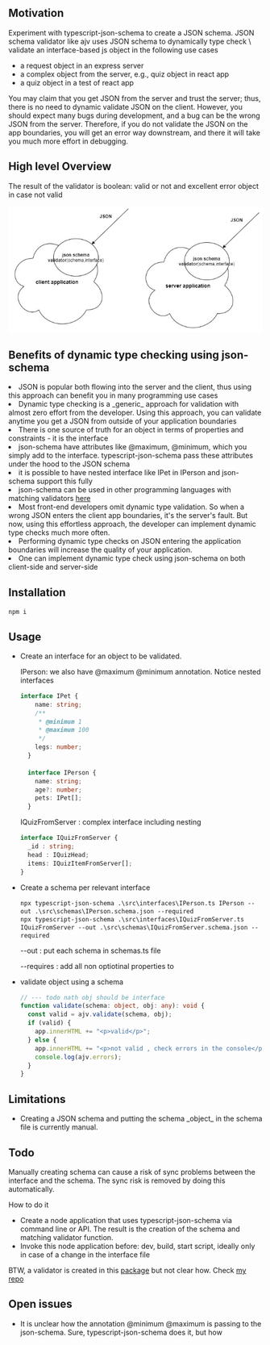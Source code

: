 <h2>Motivation</h2>
Experiment with typescript-json-schema to create a JSON schema. JSON schema validator like ajv uses JSON schema to dynamically type check \ validate an interface-based js object in the following use cases

<ul>
<li>a request object in an express server</li>
<li>a complex object from the server, e.g., quiz object in react app</li>
 <li>a quiz object in a test of react app</li>
</ul> 

<p>You may claim that you get JSON from the server and trust the server; thus, there is no need to dynamic validate JSON on the client. However, you should expect many bugs during development, and a bug can be the wrong JSON from the server. Therefore, if you do not validate the JSON on the app boundaries, you will get an error way downstream, and there it will take you much more effort in debugging.
</p>

<h2>High level Overview</h2>
The result of the validator is boolean: valid or not and excellent error object in case not valid
 

![Screenshot](./figs/json-schema.jpg)

<h2>Benefits of dynamic type checking using json-schema</h2>

<li>JSON is popular both flowing into the server and the client, thus using this approach can benefit you in many programming use cases
</li>

<li> Dynamic type checking is a _generic_ approach for validation with almost zero effort from the developer. Using this approach, you can validate anytime you get a JSON from outside of your application boundaries
</li>

<li>There is one source of truth for an object in terms of properties and constraints - it is the interface</li>

<li>json-schema have attributes like @maximum, @minimum, which you simply add to the interface. typescript-json-schema
pass these attributes under the hood to the JSON schema 
</li>

<li>it is possible to have nested interface like IPet in IPerson and json-schema support this fully</li>
<li>json-schema can be used in other programming languages with matching validators <a href='https://json-schema.org/implementations.html'>here</a></li>

<li>Most front-end developers omit dynamic type validation. So when a wrong JSON enters the client app boundaries, it's the server's fault. But now, using this effortless approach, the developer can implement dynamic type checks much more often.
</li>
<li>Performing dynamic type checks on JSON entering the application boundaries will increase the quality of your application.</li>
<li>One can implement dynamic type check using json-schema on both client-side and server-side
</li>

<h2>Installation</h2>

```
npm i
```

<h2>Usage</h2>
<ul>

<li>
Create an interface for an object to be validated.

IPerson: we also have @maximum @minimum annotation. Notice nested interfaces


```ts
interface IPet {
    name: string;
    /**
     * @minimum 1
     * @maximum 100
     */
    legs: number;
  }
  
  interface IPerson {
    name: string;
    age?: number;
    pets: IPet[];
  }
```

IQuizFromServer : complex interface including nesting

```ts
interface IQuizFromServer {
  _id : string;
  head : IQuizHead;
  items: IQuizItemFromServer[];
}

```

</li>

<li>
Create a schema per relevant interface

```
npx typescript-json-schema .\src\interfaces\IPerson.ts IPerson --out .\src\schemas\IPerson.schema.json --required 
npx typescript-json-schema .\src\interfaces\IQuizFromServer.ts IQuizFromServer --out .\src\schemas\IQuizFromServer.schema.json --required 
```

<p>--out : put each schema in schemas.ts file</p>
<p>--requires : add all non optiotinal properties to </p>
</li>
<li>
validate object using a schema

```ts
// --- todo nath obj should be interface
function validate(schema: object, obj: any): void {
  const valid = ajv.validate(schema, obj);
  if (valid) {
    app.innerHTML += "<p>valid</p>";
  } else {
    app.innerHTML += "<p>not valid , check errors in the console</p>";
    console.log(ajv.errors);
  }
}
```

</li>

</ul>



<h2>Limitations</h2>
<ul>
<li>Creating a JSON schema and putting the schema _object_ in the schema file is currently manual.</li>
</ul>

<h2>Todo</h2>
Manually creating schema can cause a risk of sync problems between the interface and the schema. The sync risk is removed by doing this automatically. 
<p>How to do it</p>
<ul>
<li>Create a node application that uses typescript-json-schema via command line or API. The result is the creation of the schema and matching validator function.</li>
<li>Invoke this node application before: dev, build, start script, ideally only in case of a change in the interface file</li>
</ul> 

BTW, a validator is created in this <a href='https://www.npmjs.com/package/typescript-json-validator'>package</a> but not clear how. Check <a href='https://github.com/NathanKr/typescript-json-validator-playground'>my repo</a> 


<h2>Open issues</h2>
<ul>
<li>It is unclear how the annotation @minimum @maximum is passing to the json-schema. Sure, typescript-json-schema does it, but how 
</li>
</ul>